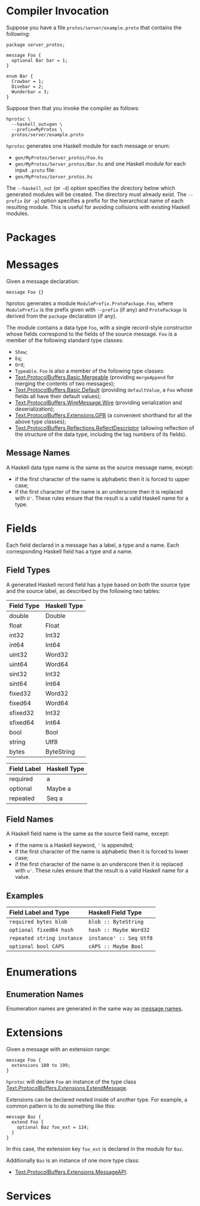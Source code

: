 

# Compiler Invocation #

Suppose you have a file `protos/server/example.proto` that contains the following:

```
package server_protos;

message Foo {
  optional Bar bar = 1;
}

enum Bar {
  Crowbar = 1;
  Divebar = 2;
  Wunderbar = 3;
}

```

Suppose then that you invoke the compiler as follows:

```
hprotoc \
  --haskell_out=gen \
  --prefix=MyProtos \
  protos/server/example.proto
```

`hprotoc` generates one Haskell module for each message or enum:
  * `gen/MyProtos/Server_protos/Foo.hs`
  * `gen/MyProtos/Server_protos/Bar.hs`
and one Haskell module for each input `.proto` file:
  * `gen/MyProtos/Server_protos.hs`

The `--haskell_out` (or `-d`) option specifies the directory below which generated modules will be created. The directory must already exist. The `--prefix` (or `-p`) option specifies a prefix for the hierarchical name of each resulting module. This is useful for avoiding collisions with existing Haskell modules.

# Packages #

# Messages #

Given a message declaration:

```
message Foo {}
```

hprotoc generates a module `ModulePrefix.ProtoPackage.Foo`, where `ModulePrefix` is the prefix given with `--prefix` (if any) and `ProtoPackage` is derived from the `package` declaration (if any).

The module contains a data type `Foo`, with a single record-style constructor whose fields correspond to the fields of the source message. `Foo` is a member of the following standard type classes:
  * `Show`;
  * `Eq`;
  * `Ord`;
  * `Typeable`.
`Foo` is also a member of the following type classes:
  * [Text.ProtocolBuffers.Basic.Mergeable](http://hackage.haskell.org/packages/archive/protocol-buffers/latest/doc/html/Text-ProtocolBuffers-Basic.html#t:Mergeable) (providing `mergeAppend` for merging the contents of two messages);
  * [Text.ProtocolBuffers.Basic.Default](http://hackage.haskell.org/packages/archive/protocol-buffers/latest/doc/html/Text-ProtocolBuffers-Basic.html#t:Default) (providing `defaultValue`, a `Foo` whose fields all have their default values);
  * [Text.ProtocolBuffers.WireMessage.Wire](http://hackage.haskell.org/packages/archive/protocol-buffers/latest/doc/html/Text-ProtocolBuffers-WireMessage.html#t:Wire) (providing serialization and deserialization);
  * [Text.ProtocolBuffers.Extensions.GPB](http://hackage.haskell.org/packages/archive/protocol-buffers/latest/doc/html/Text-ProtocolBuffers-Extensions.html#t:GPB) (a convenient shorthand for all the above type classes);
  * [Text.ProtocolBuffers.Reflections.ReflectDescriptor](http://hackage.haskell.org/packages/archive/protocol-buffers/latest/doc/html/Text-ProtocolBuffers-Reflections.html#t:ReflectDescriptor) (allowing reflection of the structure of the data type, including the tag numbers of its fields).

## Message Names ##

A Haskell data type name is the same as the source message name, except:
  * if the first character of the name is alphabetic then it is forced to upper case;
  * if the first character of the name is an underscore then it is replaced with `U'`.
These rules ensure that the result is a valid Haskell name for a type.

# Fields #

Each field declared in a message has a label, a type and a name. Each corresponding Haskell field has a type and a name.

## Field Types ##

A generated Haskell record field has a type based on both the source type and the source label, as described by the following two tables:

| **Field Type** | **Haskell Type** |
|:---------------|:-----------------|
| double         | Double           |
| float          | Float            |
| int32          | Int32            |
| int64          | Int64            |
| uint32         | Word32           |
| uint64         | Word64           |
| sint32         | Int32            |
| sint64         | Int64            |
| fixed32        | Word32           |
| fixed64        | Word64           |
| sfixed32       | Int32            |
| sfixed64       | Int64            |
| bool           | Bool             |
| string         | Utf8             |
| bytes          | ByteString       |

| **Field Label** | **Haskell Type** |
|:----------------|:-----------------|
| required        | a                |
| optional        | Maybe a          |
| repeated        | Seq a            |

## Field Names ##

A Haskell field name is the same as the source field name, except:
  * if the name is a Haskell keyword, `'` is appended;
  * if the first character of the name is alphabetic then it is forced to lower case;
  * if the first character of the name is an underscore then it is replaced with `u'`.
These rules ensure that the result is a valid Haskell name for a value.

## Examples ##

| **Field Label and Type** | **Haskell Field Type** |
|:-------------------------|:-----------------------|
| `required bytes blob`    | `blob :: ByteString`   |
| `optional fixed64 hash`  | `hash :: Maybe Word32` |
| `repeated string instance` | `instance' :: Seq Utf8` |
| `optional bool CAPS`     | `cAPS :: Maybe Bool`   |

# Enumerations #

## Enumeration Names ##

Enumeration names are generated in the same way as [message names](#Message_Names.md).

# Extensions #

Given a message with an extension range:
```
message Foo {
  extensions 100 to 199;
}
```

`hprotoc` will declare `Foo` an instance of the type class [Text.ProtocolBuffers.Extensions.ExtendMessage](http://hackage.haskell.org/packages/archive/protocol-buffers/latest/doc/html/Text-ProtocolBuffers-Extensions.html#t:ExtendMessage).

Extensions can be declared nested inside of another type. For example, a common pattern is to do something like this:
```
message Baz {
  extend Foo {
    optional Baz foo_ext = 124;
  }
}
```
In this case, the extension key `foo_ext` is declared in the module for `Baz`.

Additionally `Baz` is an instance of one more type class:
  * [Text.ProtocolBuffers.Extensions.MessageAPI](http://hackage.haskell.org/packages/archive/protocol-buffers/latest/doc/html/Text-ProtocolBuffers-Extensions.html#t:MessageAPI).



# Services #